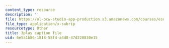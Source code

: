 ```yaml
---
content_type: resource
description: ''
file: https://ol-ocw-studio-app-production.s3.amazonaws.com/courses/esd-290-special-topics-in-supply-chain-management-spring-2005/6e5a1b86181858f4a4d847d220830e15_djrhQK-dBx0.vtt
file_type: application/x-subrip
resourcetype: Other
title: 3play caption file
uid: 6e5a1b86-1818-58f4-a4d8-47d220830e15
---
```

